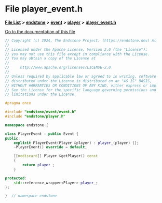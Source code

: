 

# File player\_event.h

[**File List**](files.md) **>** [**endstone**](dir_6cf277b678674f97c7a2b6b3b2447b33.md) **>** [**event**](dir_f1d783c0ad83ee143d16e768ebca51c8.md) **>** [**player**](dir_7c05c37b25e9c9eccd9c63c2d313ba28.md) **>** [**player\_event.h**](player__event_8h.md)

[Go to the documentation of this file](player__event_8h.md)


```C++
// Copyright (c) 2024, The Endstone Project. (https://endstone.dev) All Rights Reserved.
//
// Licensed under the Apache License, Version 2.0 (the "License");
// you may not use this file except in compliance with the License.
// You may obtain a copy of the License at
//
//     http://www.apache.org/licenses/LICENSE-2.0
//
// Unless required by applicable law or agreed to in writing, software
// distributed under the License is distributed on an "AS IS" BASIS,
// WITHOUT WARRANTIES OR CONDITIONS OF ANY KIND, either express or implied.
// See the License for the specific language governing permissions and
// limitations under the License.

#pragma once

#include "endstone/event/event.h"
#include "endstone/player.h"

namespace endstone {

class PlayerEvent : public Event {
public:
    explicit PlayerEvent(Player &player) : player_(player) {};
    ~PlayerEvent() override = default;

    [[nodiscard]] Player &getPlayer() const
    {
        return player_;
    }

protected:
    std::reference_wrapper<Player> player_;
};

}  // namespace endstone
```


